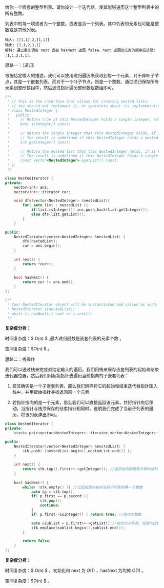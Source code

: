 给你一个嵌套的整型列表。请你设计一个迭代器，使其能够遍历这个整型列表中的所有整数。

列表中的每一项或者为一个整数，或者是另一个列表。其中列表的元素也可能是整数或是其他列表。



```
输入: [[1,1],2,[1,1]]
输出: [1,1,2,1,1]
解释: 通过重复调用 next 直到 hasNext 返回 false，next 返回的元素的顺序应该是: [1,1,2,1,1]。
```



思路一：（递归）

根据给定输入的描述，我们可以使用递归遍历来获取到每一个元素，对于非叶子节点，其是一个嵌套列表，而对于一个叶子节点，则是一个整数。通过递归保存所有元素到整形数组中，然后通过指针遍历整形数组数组即可。

```c++
/**
 * // This is the interface that allows for creating nested lists.
 * // You should not implement it, or speculate about its implementation
 * class NestedInteger {
 *   public:
 *     // Return true if this NestedInteger holds a single integer, rather than a nested list.
 *     bool isInteger() const;
 *
 *     // Return the single integer that this NestedInteger holds, if it holds a single integer
 *     // The result is undefined if this NestedInteger holds a nested list
 *     int getInteger() const;
 *
 *     // Return the nested list that this NestedInteger holds, if it holds a nested list
 *     // The result is undefined if this NestedInteger holds a single integer
 *     const vector<NestedInteger> &getList() const;
 * };
 */

class NestedIterator {
private:
    vector<int> ans;
    vector<int>::iterator cur;

    void dfs(vector<NestedInteger> &nestedList){
        for( auto list : nestedList ){
            if(list.isInteger()) ans.push_back(list.getInteger());
            else dfs(list.getList());
        }
    }

public:
    NestedIterator(vector<NestedInteger> &nestedList) {
        dfs(nestedList);
        cur = ans.begin();
    }
    
    int next() {
        return *cur++;
    }
    
    bool hasNext() {
        return cur != ans.end(); 
    }
};

/**
 * Your NestedIterator object will be instantiated and called as such:
 * NestedIterator i(nestedList);
 * while (i.hasNext()) cout << i.next();
 */
```

<b>复杂度分析：</b>

时间复杂度：$ O(n) $ ,最大递归层数是嵌套列表的元素个数 。

空间复杂度：$O(n) $ 。  



思路二：栈操作

我们可以通过栈来完成对给定输入的遍历。我们用栈来保存嵌套列表的起始和结束迭代器位置，然后我们用起始指针去遍历当前指向的子嵌套列表：

1. 若其确实是一个子嵌套列表，那么我们同样将它的起始和结束迭代器指针压入栈中，并用起始指针寻找返回第一个元素

2. 若指针指向的是一个元素，那么我们可以直接返回该元素，并将指针向后移动，当指针与栈顶保存的结束指针相同时，说明我们完成了当前子列表的遍历，将该列表弹出即可。



```c++
class NestedIterator {
private:
    stack< pair<vector<NestedInteger>::iterator,vector<NestedInteger>::iterator>> stk;

public:
    NestedIterator(vector<NestedInteger> &nestedList) {
        stk.push( {nestedList.begin(),nestedList.end()} );
    }
    
    int next() {
        return stk.top().first++->getInteger(); //返回指向的整数并移动指针，pair为类数据结构，我们使用.访问它的成员，迭代器(这里的first,second)类似于指针，提供了对对象的间接访问
    }
    
    bool hasNext() {
        while( !stk.empty() ){ //让起始指针指向当前子列表的第一个整数
            auto &p = stk.top();
            if( p.first == p.second ){
                stk.pop();
                continue;
            } 
            if( p.first->isInteger() ) return true; //指向为整数

            auto &sublist = p.first++->getList();//指向为子列表，将迭代指针加入栈中
            stk.emplace(sublist.begin(),sublist.end());
        }

        return false;
    }
};
```

<b>复杂度分析：</b>

时间复杂度：$ O(n) $ 。初始化和 next 为 $O(1)$ ，hasNext 为均摊 $O(1)$ 。

空间复杂度：$O(n) $ 。  

